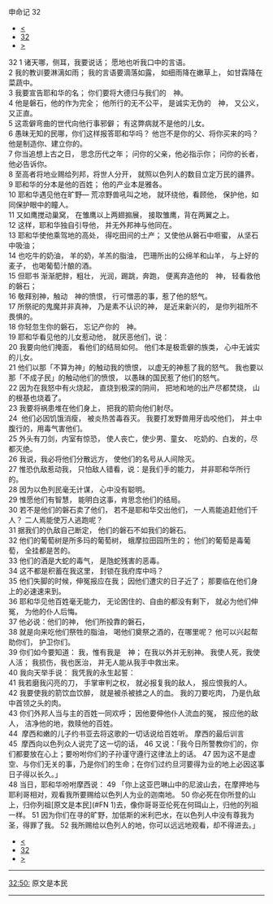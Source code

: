 ﻿





 申命记 32




* [<](bible/DEU31.md)
* [32](bible/DEU.md)
* [>](bible/DEU33.md)



 
32 
1 诸天哪，侧耳，我要说话； 愿地也听我口中的言语。  
2 我的教训要淋漓如雨； 我的言语要滴落如露， 如细雨降在嫩草上， 如甘霖降在菜蔬中。  
3 我要宣告耶和华的名； 你们要将大德归与我们的　神。     
4 他是磐石，他的作为完全； 他所行的无不公平， 是诚实无伪的　神， 又公义，又正直。  
5 这乖僻弯曲的世代向他行事邪僻； 有这弊病就不是他的儿女。  
6 愚昧无知的民哪，你们这样报答耶和华吗？ 他岂不是你的父、将你买来的吗？ 他是制造你、建立你的。     
7 你当追想上古之日， 思念历代之年； 问你的父亲，他必指示你； 问你的长者，他必告诉你。  
8 至高者将地业赐给列邦，将世人分开， 就照以色列人的数目立定万民的疆界。  
9 耶和华的分本是他的百姓； 他的产业本是雅各。     
10 耶和华遇见他在旷野— 荒凉野兽吼叫之地， 就环绕他，看顾他， 保护他，如同保护眼中的瞳人。  
11 又如鹰搅动巢窝， 在雏鹰以上两翅搧展， 接取雏鹰，背在两翼之上。  
12 这样，耶和华独自引导他， 并无外邦神与他同在。  
13 耶和华使他乘驾地的高处， 得吃田间的土产； 又使他从磐石中咂蜜， 从坚石中吸油；  
14 也吃牛的奶油， 羊的奶，羊羔的脂油， 巴珊所出的公绵羊和山羊， 与上好的麦子， 也喝葡萄汁酿的酒。     
15 但耶书 渐渐肥胖，粗壮， 光润，踢跳，奔跑， 便离弃造他的　神， 轻看救他的磐石；  
16 敬拜别神，触动　神的愤恨， 行可憎恶的事，惹了他的怒气。  
17 所祭祀的鬼魔并非真神， 乃是素不认识的神， 是近来新兴的， 是你列祖所不畏惧的。  
18 你轻忽生你的磐石， 忘记产你的　神。     
19 耶和华看见他的儿女惹动他， 就厌恶他们，说：  
20 我要向他们掩面， 看他们的结局如何。 他们本是极乖僻的族类， 心中无诚实的儿女。  
21 他们以那「不算为神」的触动我的愤恨， 以虚无的神惹了我的怒气。 我也要以那「不成子民」的触动他们的愤恨， 以愚昧的国民惹了他们的怒气。  
22 因为在我怒中有火烧起， 直烧到极深的阴间， 把地和地的出产尽都焚烧， 山的根基也烧着了。     
23 我要将祸患堆在他们身上， 把我的箭向他们射尽。  
24  他们必因饥饿消瘦， 被炎热苦毒吞灭。 我要打发野兽用牙齿咬他们， 并土中腹行的，用毒气害他们。  
25 外头有刀剑，内室有惊恐， 使人丧亡，使少男、童女、 吃奶的、白发的，尽都灭绝。  
26 我说，我必将他们分散远方， 使他们的名号从人间除灭。  
27 惟恐仇敌惹动我， 只怕敌人错看，说：是我们手的能力， 并非耶和华所行的。     
28 因为以色列民毫无计谋， 心中没有聪明。  
29 惟愿他们有智慧， 能明白这事，肯思念他们的结局。  
30 若不是他们的磐石卖了他们， 若不是耶和华交出他们， 一人焉能追赶他们千人？ 二人焉能使万人逃跑呢？  
31 据我们的仇敌自己断定， 他们的磐石不如我们的磐石。  
32 他们的葡萄树是所多玛的葡萄树， 蛾摩拉田园所生的； 他们的葡萄是毒葡萄， 全挂都是苦的。  
33 他们的酒是大蛇的毒气， 是虺蛇残害的恶毒。     
34 这不都是积蓄在我这里， 封锁在我府库中吗？  
35 他们失脚的时候，伸冤报应在我； 因他们遭灾的日子近了； 那要临在他们身上的必速速来到。  
36 耶和华见他百姓毫无能力， 无论困住的、自由的都没有剩下， 就必为他们伸冤， 为他的仆人后悔。  
37 他必说：他们的神， 他们所投靠的磐石，  
38 就是向来吃他们祭牲的脂油， 喝他们奠祭之酒的，在哪里呢？ 他可以兴起帮助你们， 护卫你们。     
39 你们如今要知道： 我，惟有我是　神； 在我以外并无别神。 我使人死，我使人活； 我损伤，我也医治， 并无人能从我手中救出来。  
40 我向天举手说： 我凭我的永生起誓：  
41 我若磨我闪亮的刀， 手掌审判之权， 就必报复我的敌人， 报应恨我的人。  
42 我要使我的箭饮血饮醉， 就是被杀被掳之人的血。 我的刀要吃肉， 乃是仇敌中首领之头的肉。     
43 你们外邦人当与主的百姓一同欢呼； 因他要伸他仆人流血的冤， 报应他的敌人， 洁净他的地，救赎他的百姓。     
44  摩西和嫩的儿子约书亚去将这歌的一切话说给百姓听。 摩西的最后训言  
45  摩西向以色列众人说完了这一切的话， 
46 又说：「我今日所警教你们的，你们都要放在心上；要吩咐你们的子孙谨守遵行这律法上的话。 
47 因为这不是虚空、与你们无关的事，乃是你们的生命；在你们过约旦河要得为业的地上必因这事日子得以长久。」  
48 当日，耶和华吩咐摩西说： 
49 「你上这亚巴琳山中的尼波山去，在摩押地与耶利哥相对，观看我所要赐给以色列人为业的迦南地。 
50 你必死在你所登的山上，归你列祖[原文是本民](#FN
1)去，像你哥哥亚伦死在何珥山上，归他的列祖一样。 
51 因为你们在寻的旷野，加低斯的米利巴水，在以色列人中没有尊我为圣，得罪了我。 
52 我所赐给以色列人的地，你可以远远地观看，却不得进去。」 
* [<](bible/DEU31.md)
* [32](bible/DEU.md)
* [>](bible/DEU33.md)





---


[32:50:](#V50)
原文是本民




---









